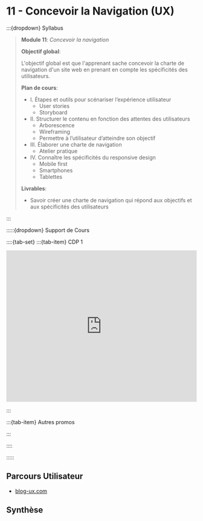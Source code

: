 # 11 - Concevoir la Navigation (UX)

:::{dropdown} Syllabus

> **Module 11**: *Concevoir la navigation*
>
>**Objectif global**: 
>
>L'objectif global est que l'apprenant sache concevoir la charte de navigation d'un site web en prenant en compte les spécificités des utilisateurs.
>
>**Plan de cours**:
>- I. Étapes et outils pour scénariser l’expérience utilisateur
>    - User stories
>    - Storyboard
>- II. Structurer le contenu en fonction des attentes des utilisateurs
>    - Arborescence
>    - Wireframing
>    - Permettre à l’utilisateur d’atteindre son objectif
>- III. Élaborer une charte de navigation
>    - Atelier pratique
>- IV. Connaître les spécificités du responsive design
>    - Mobile first
>    - Smartphones
>    - Tablettes
>
>**Livrables**:
>- Savoir créer une charte de navigation qui répond aux objectifs et aux spécificités des utilisateurs




:::


:::::{dropdown} Support de Cours 

::::{tab-set}
:::{tab-item} CDP 1


<iframe src="https://drive.google.com/file/d/1j3rdvbD7GgjqJ-yGPwkz8eWH_gD668xi/preview" 
        width="100%" 
        height="400px" 
        frameborder="0" 
        allowfullscreen>
</iframe>

:::

:::{tab-item} Autres promos



:::

::::

:::::

## Parcours Utilisateur

- [blog-ux.com](https://blog-ux.com/quest-ce-que-le-parcours-utilisateur/)




## Synthèse






